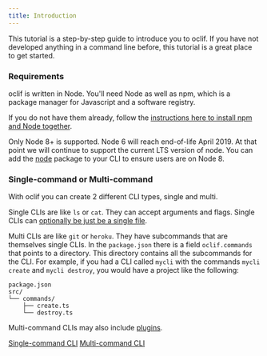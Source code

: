 ```yaml
---
title: Introduction
---
```


This tutorial is a step-by-step guide to introduce you to oclif. If you have not developed anything in a command line before, this tutorial is a great place to get started.

### Requirements

oclif is written in Node. You'll need Node as well as npm, which is a package manager for Javascript and a software registry. 

If you do not have them already, follow the [instructions here to install npm and Node together](https://docs.npmjs.com/getting-started/installing-node).

Only Node 8+ is supported. Node 6 will reach end-of-life April 2019. At that point we will continue to support the current LTS version of node. You can add the [node](https://www.npmjs.com/package/node) package to your CLI to ensure users are on Node 8.

### Single-command or Multi-command

With oclif you can create 2 different CLI types, single and multi.

Single CLIs are like `ls` or `cat`. They can accept arguments and flags. Single CLIs can [optionally be just be a single file](https://github.com/oclif/command).

Multi CLIs are like `git` or `heroku`. They have subcommands that are themselves single CLIs. In the `package.json` there is a field `oclif.commands` that points to a directory. This directory contains all the subcommands for the CLI. For example, if you had a CLI called `mycli` with the commands `mycli create` and `mycli destroy`, you would have a project like the following:

```
package.json
src/
└── commands/
    ├── create.ts
    └── destroy.ts
```

Multi-command CLIs may also include [plugins](plugins.md).

<a href="single.html" class="button">Single-command CLI</a>
<a href="multi.html" class="button">Multi-command CLI</a>
